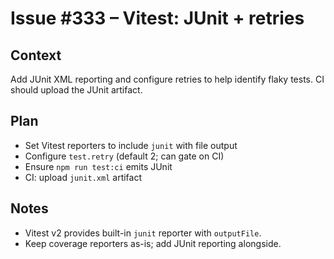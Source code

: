 # Issue #333 – Vitest: JUnit + retries

## Context

Add JUnit XML reporting and configure retries to help identify flaky tests. CI should upload the JUnit artifact.

## Plan

- Set Vitest reporters to include `junit` with file output
- Configure `test.retry` (default 2; can gate on CI)
- Ensure `npm run test:ci` emits JUnit
- CI: upload `junit.xml` artifact

## Notes

- Vitest v2 provides built-in `junit` reporter with `outputFile`.
- Keep coverage reporters as-is; add JUnit reporting alongside.
